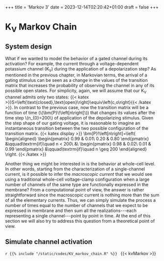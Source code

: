 +++
title = 'Markov 3'
date = 2023-12-14T02:20:42+01:00
draft = false
+++

# K<sub>V</sub> Markov Chain

## System design
What if we wanted to model the behavior of a gated channel during its
activation? For example, the current through a voltage-dependent potassium
channel (K<sub>V</sub>) during the application of a depolarization step? As
mentioned in the previous chapter, in Markovian terms, the arrival of a gating
stimulus can be seen as a change in the values of the transition matrix that
increases the probability of observing the channel in any of its possible open
states. For simplicity, again, we will assume that our K<sub>V</sub> channel
admits only two states:
{{< katex >}}S=\left\{\text{closed},\text{open}\right\}\equiv\left\{c,o\right\}{{< /katex >}}.
In contrast to the previous case, now the transition matrix will be a function
of time (\\(\bm{P}\\!\left[n\right]\\)) that changes its values after the time
step \\(n_{0}=200\\) of application of the depolarizing stimulus. Given the step
shape of our gating voltage, it is reasonable to imagine an instantaneous
transition between the two possible configuration of the transition matrix.
{{< katex display >}}
\bm{P}\!\left[n\right]=\left\{
\begin{aligned}
	\begin{pmatrix}
		0.99 & 0.01\\
		0.20 & 0.80
	\end{pmatrix}
		&\qquad\textrm{if}\quad n < 200\\
		&\\
	\begin{pmatrix}
		0.98 & 0.02\\
		0.01 & 0.99
	\end{pmatrix}
		&\qquad\textrm{if}\quad n \geq 200
\end{aligned}
\right.
{{< /katex >}}

Another thing we might be interested in is the behavior at whole-cell level. In
other words, starting from the characterization of a single-channel current, is
it possible to infer the _macroscopic current_ that we would see using a
traditional whole-cell voltage-clamp configuration when a large number of
channels of the same type are functionally expressed in the membrane? From a
computational point of view, the answer is rather straightforward since the
macroscopic current is nothing more than the sum of all the elementary currents.
Thus, we can simply simulate the process a number of times equal to the number
of channels that we expect to be expressed in membrane and then sum all the
realizations---each representing a single channel---point by point in time. At
the end of this section we will also try to address this question from a
theoretical point of view.

## Simulate channel activation
```r {{% include "/static/codes/KV_markov_chain.R" %}} ```
{{< kvMarkov >}}

